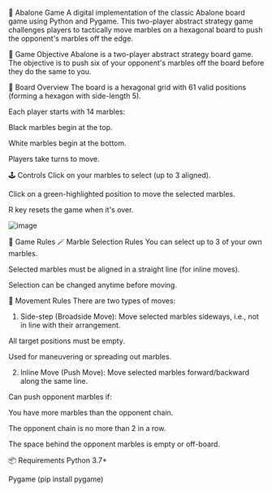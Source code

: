 🧠 Abalone Game 
A digital implementation of the classic Abalone board game using Python and Pygame. This two-player abstract strategy game challenges players to tactically move marbles on a hexagonal board to push the opponent's marbles off the edge.


🎯 Game Objective
Abalone is a two-player abstract strategy board game. The objective is to push six of your opponent's marbles off the board before they do the same to you.

🧩 Board Overview
The board is a hexagonal grid with 61 valid positions (forming a hexagon with side-length 5).

Each player starts with 14 marbles:

Black marbles begin at the top.

White marbles begin at the bottom.

Players take turns to move.

🕹️ Controls
Click on your marbles to select (up to 3 aligned).

Click on a green-highlighted position to move the selected marbles.

R key resets the game when it's over.

![image](https://github.com/user-attachments/assets/124e6a6d-c2b6-4159-abf4-d3e0530696d8)

🧱 Game Rules
🪄 Marble Selection Rules
You can select up to 3 of your own marbles.

Selected marbles must be aligned in a straight line (for inline moves).

Selection can be changed anytime before moving.

🧭 Movement Rules
There are two types of moves:

1. Side-step (Broadside Move):
Move selected marbles sideways, i.e., not in line with their arrangement.

All target positions must be empty.

Used for maneuvering or spreading out marbles.

2. Inline Move (Push Move):
Move selected marbles forward/backward along the same line.

Can push opponent marbles if:

You have more marbles than the opponent chain.

The opponent chain is no more than 2 in a row.

The space behind the opponent marbles is empty or off-board.

📦 Requirements
Python 3.7+

Pygame (pip install pygame)




